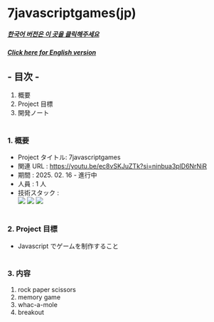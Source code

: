 # 7javascriptgames(jp)

##### [한국어 버전은 이 곳을 클릭해주세요](README.md)

##### [Click here for English version](README_EN.md)

## - 目次 -

1. 概要
2. Project 目標
3. 開発ノート
   </br>
   </br>

### 1. 概要

- Project タイトル: 7javascriptgames
- 関連 URL : https://youtu.be/ec8vSKJuZTk?si=ninbua3plD6NrNiR
- 期間 : 2025. 02. 16 - 進行中
- 人員 : 1 人
- 技術スタック : </br>
  <img src="https://img.shields.io/badge/HTML5-E34F26?style=for-the-badge&logo=HTML5&logoColor=white">
  <img src="https://img.shields.io/badge/CSS-663399?style=for-the-badge&logo=css&logoColor=white">
  <img src="https://img.shields.io/badge/JAVASCRIPT-F7DF1E?style=for-the-badge&logo=javascript&logoColor=white">
  </br>
  </br>

### 2. Project 目標

- Javascript でゲームを制作すること
  </br>
  </br>

### 3. 内容

1. rock paper scissors
2. memory game
3. whac-a-mole
4. breakout
